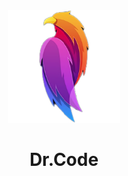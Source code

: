 <div align="center">
  <img height="180" width="180" src="512.png" alt="avator" />
  <h1>Dr.Code</h1>
</div>
